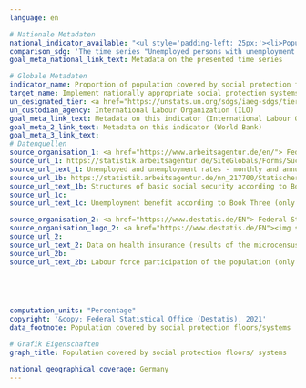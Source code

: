 ```yaml
---
language: en    

# Nationale Metadaten    
national_indicator_available: "<ul style='padding-left: 25px;'><li>Population covered by health insurance</li> <li> Unemployed persons with unemployment benefits</li></ul>"    
comparison_sdg: 'The time series "Unemployed persons with unemployment benefits" is compliant with the global metadata. The time series "Population covered by health insurance" provides additional information.'    
goal_meta_national_link_text: Metadata on the presented time series    

# Globale Metadaten    
indicator_name: Proportion of population covered by social protection floors/ systems, by sex, distinguishing children, unemployed persons, older persons, persons with disabilities, pregnant women, newborns, work-injury victims and the poor and the vulnerable    
target_name: Implement nationally appropriate social protection systems and measures for all, including floors, and by 2030 achieve substantial coverage of the poor and the vulnerable    
un_designated_tier: <a href="https://unstats.un.org/sdgs/iaeg-sdgs/tier-classification/" title="Click here for more information on the UN tier classification."  target="_blank">Tier II</a>    
un_custodian_agency: International Labour Organization (ILO)    
goal_meta_link_text: Metadata on this indicator (International Labour Organization)    
goal_meta_2_link_text: Metadata on this indicator (World Bank)    
goal_meta_3_link_text:         
# Datenquellen
source_organisation_1: <a href="https://www.arbeitsagentur.de/en/"> Federal Employment Agency </a>
source_url_1: https://statistik.arbeitsagentur.de/SiteGlobals/Forms/Suche/Einzelheftsuche_Formular.html?nn=1184484&topic_f=alo-zeitreihe-dwo
source_url_text_1: Unemployed and unemployment rates - monthly and annual figures since 1950 (only available in German) - Table 2.6.1
source_url_1b: https://statistik.arbeitsagentur.de/nn_217700/Statischer-Content/Rubriken/Grundsicherung-fuer-Arbeitsuchende-SGBII/Ueberblick/Zeitreihe-zu-Strukturen-der-Bedarfsgemeinschaften-Leistungsempfaenger.html
source_url_text_1b: Structures of basic social security according to Book Two (only available in German)
source_url_1c: 
source_url_text_1c: Unemployment benefit according to Book Three (only available in German)

source_organisation_2: <a href="https://www.destatis.de/EN"> Federal Statistical Office (Destatis) </a>
source_organisation_logo_2: <a href="https://www.destatis.de/EN"><img src="https://g205sdgs.github.io/sdg-indicators/public/OrgImgEn/destatis.png" alt="Logo destatis" style="height:60px; width:148px"/></a>
source_url_2: 
source_url_text_2: Data on health insurance (results of the microcensus)  (only available in German) - Fachserie 13, Reihe 1.1
source_url_2b: 
source_url_text_2b: Labour force participation of the population (only available in German)




    
computation_units: "Percentage"    
copyright: '&copy; Federal Statistical Office (Destatis), 2021'    
data_footnote: Population covered by social protection floors/systems    

# Grafik Eigenschaften    
graph_title: Population covered by social protection floors/ systems    

national_geographical_coverage: Germany    
---
```


<span></span>